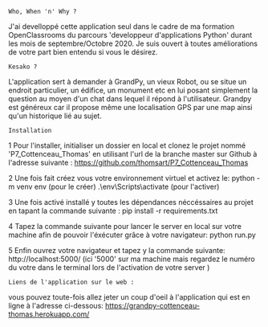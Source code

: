     Who, When 'n' Why ?

  J'ai develloppé cette application seul dans le cadre de ma formation
OpenClassrooms du parcours 'developpeur d'applications Python' durant
les mois de septembre/Octobre 2020. Je suis ouvert à toutes améliorations de votre
part bien entendu si vous le désirez. 

    Kesako ?

  L'application sert à demander à GrandPy, un vieux Robot, ou se situe un
endroit particulier, un édifice, un monument etc en lui posant simplement
la question au moyen d'un chat dans lequel il répond à l'utilisateur. Grandpy
est généreux car il propose même une localisation GPS par une map ainsi qu'un
historique lié au sujet.

    Installation

  1 Pour l'installer, initialiser un dossier en local et clonez le projet nommé
'P7_Cottenceau_Thomas' en utilisant l'url de la branche master sur Github à
l'adresse suivante :
    https://github.com/thomsart/P7_Cottenceau_Thomas

  2 Une fois fait créez vous votre environnement virtuel et activez le:
python -m venv env (pour le créer)
.\env\Scripts\activate (pour l'activer)

  3 Une fois activé installé y toutes les dépendances néccéssaires au projet en
tapant la commande suivante :
pip install -r requirements.txt
    
  4 Tapez la commande suivante pour lancer le server en local sur votre
machine afin de pouvoir l'éxécuter grâce à votre navigateur:
python run.py

  5 Enfin ouvrez votre navigateur et tapez y la commande suivante:
http://localhost:5000/ (ici '5000' sur ma machine mais regardez le numéro du
votre dans le terminal lors de l'activation de votre server )

    Liens de l'application sur le web :

  vous pouvez toute-fois allez jeter un coup d'oeil à l'application qui est en
ligne à l'adresse ci-dessous: 
https://grandpy-cottenceau-thomas.herokuapp.com/